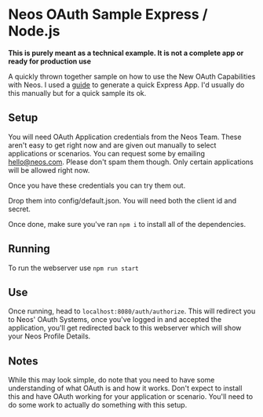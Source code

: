 # Neos OAuth Sample Express / Node.js

**This is purely meant as a technical example. It is not a complete app or ready for production use**

A quickly thrown together sample on how to use the New OAuth Capabilities with Neos. I used a [guide](https://www.sitepoint.com/create-new-express-js-apps-with-express-generator/) to generate a quick Express App. I'd usually do this manually but for a quick sample its ok.

## Setup

You will need OAuth Application credentials from the Neos Team. These aren't easy to get right now and are given out manually to select applications or scenarios. You can request some by emailing [hello@neos.com](mailto:hello@neos.com). Please don't spam them though. Only certain applications will be allowed right now.

Once you have these credentials you can try them out.

Drop them into config/default.json. You will need both the client id and secret.

Once done, make sure you've ran `npm i` to install all of the dependencies.

## Running

To run the webserver use `npm run start`

## Use

Once running, head to `localhost:8080/auth/authorize`. This will redirect you to Neos' OAuth Systems, once you've logged in and accepted the application, you'll get redirected back to this webserver which will show your Neos Profile Details.

## Notes

While this may look simple, do note that you need to have some understanding of what OAuth is and how it works. Don't expect to install this and have OAuth working for your application or scenario. You'll need to do some work to actually do something with this setup.
